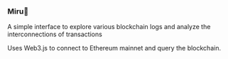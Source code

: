 ### Miru👀

A simple interface to explore various blockchain logs and analyze the interconnections of transactions

Uses Web3.js to connect to Ethereum mainnet and query the blockchain.
